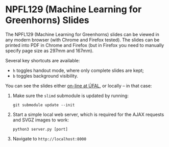 # NPFL129 (Machine Learning for Greenhorns) Slides

The NPFL129 (Machine Learning for Greenhorns) slides can be viewed in any modern browser (with Chrome and Firefox tested). The slides can be printed into PDF in Chrome and Firefox (but in Firefox you need to manually specify page size as 297mm and 167mm).

Several key shortcuts are available:
- `h` toggles handout mode, where only complete slides are kept;
- `b` toggles background visibility.

You can see the slides either [on-line at ÚFAL](https://ufal.mff.cuni.cz/courses/npfl129), or locally – in that case:
1. Make sure the `slimd` submodule is updated by running:
   ```
   git submodule update --init
   ```
1. Start a simple local web server, which is required for the AJAX requests and SVGZ images to work:
   ```
   python3 server.py [port]
   ```
1. Navigate to `http://localhost:8000`
